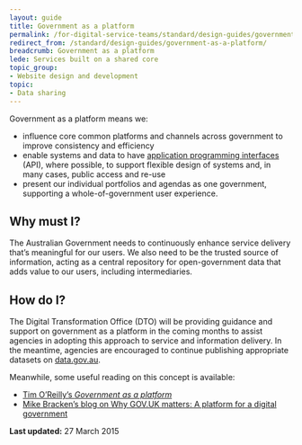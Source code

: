 ```yaml
---
layout: guide
title: Government as a platform
permalink: /for-digital-service-teams/standard/design-guides/government-as-a-platform/
redirect_from: /standard/design-guides/government-as-a-platform/
breadcrumb: Government as a platform
lede: Services built on a shared core
topic_group:
- Website design and development
topic:
- Data sharing
---
```

Government as a platform means we:

*   influence core common platforms and channels across government to improve consistency and efficiency
*   enable systems and data to have [application programming interfaces](/standard/design-guides/api/) (API), where possible, to support flexible design of systems and, in many cases, public access and re-use
*   present our individual portfolios and agendas as one government, supporting a whole-of-government user experience.

## Why must I?

The Australian Government needs to continuously enhance service delivery that’s meaningful for our users. We also need to be the trusted source of information, acting as a central repository for open-government data that adds value to our users, including intermediaries.

## How do I?

The Digital Transformation Office (DTO) will be providing guidance and support on government as a platform in the coming months to assist agencies in adopting this approach to service and information delivery. In the meantime, agencies are encouraged to continue publishing appropriate datasets on [data.gov.au](http://www.data.gov.au/).

Meanwhile, some useful reading on this concept is available:

*   [Tim O’Reilly’s _Government as a platform_](http://chimera.labs.oreilly.com/books/1234000000774/ch02.html)
*   [Mike Bracken’s blog on Why GOV.UK matters: A platform for a digital government](https://gds.blog.gov.uk/2012/10/17/why-gov-uk-matters/)

**Last updated:** 27 March 2015
